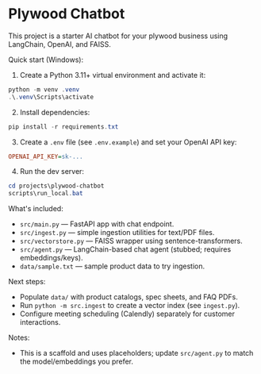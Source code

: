 # Plywood Chatbot

This project is a starter AI chatbot for your plywood business using LangChain, OpenAI, and FAISS.

Quick start (Windows):

1. Create a Python 3.11+ virtual environment and activate it:

```powershell
python -m venv .venv
.\.venv\Scripts\activate
```

2. Install dependencies:

```powershell
pip install -r requirements.txt
```

3. Create a `.env` file (see `.env.example`) and set your OpenAI API key:

```ini
OPENAI_API_KEY=sk-...
```

4. Run the dev server:

```powershell
cd projects\plywood-chatbot
scripts\run_local.bat
```

What's included:
- `src/main.py` — FastAPI app with chat endpoint.
- `src/ingest.py` — simple ingestion utilities for text/PDF files.
- `src/vectorstore.py` — FAISS wrapper using sentence-transformers.
- `src/agent.py` — LangChain-based chat agent (stubbed; requires embeddings/keys).
- `data/sample.txt` — sample product data to try ingestion.

Next steps:
- Populate `data/` with product catalogs, spec sheets, and FAQ PDFs.
- Run `python -m src.ingest` to create a vector index (see `ingest.py`).
- Configure meeting scheduling (Calendly) separately for customer interactions.

Notes:
- This is a scaffold and uses placeholders; update `src/agent.py` to match the model/embeddings you prefer.

